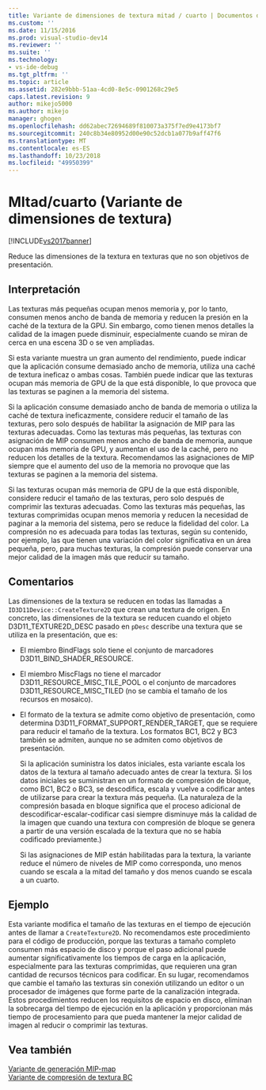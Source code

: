 ```yaml
---
title: Variante de dimensiones de textura mitad / cuarto | Documentos de Microsoft
ms.custom: ''
ms.date: 11/15/2016
ms.prod: visual-studio-dev14
ms.reviewer: ''
ms.suite: ''
ms.technology:
- vs-ide-debug
ms.tgt_pltfrm: ''
ms.topic: article
ms.assetid: 282e9bbb-51aa-4cd0-8e5c-0901268c29e5
caps.latest.revision: 9
author: mikejo5000
ms.author: mikejo
manager: ghogen
ms.openlocfilehash: dd62abec72694689f810073a375f7ed9e4173bf7
ms.sourcegitcommit: 240c8b34e80952d00e90c52dcb1a077b9aff47f6
ms.translationtype: MT
ms.contentlocale: es-ES
ms.lasthandoff: 10/23/2018
ms.locfileid: "49950399"
---
```

# <a name="halfquarter-texture-dimensions-variant"></a>MItad/cuarto (Variante de dimensiones de textura)
[!INCLUDE[vs2017banner](../includes/vs2017banner.md)]

Reduce las dimensiones de la textura en texturas que no son objetivos de presentación.  
  
## <a name="interpretation"></a>Interpretación  
 Las texturas más pequeñas ocupan menos memoria y, por lo tanto, consumen menos ancho de banda de memoria y reducen la presión en la caché de la textura de la GPU. Sin embargo, como tienen menos detalles la calidad de la imagen puede disminuir, especialmente cuando se miran de cerca en una escena 3D o se ven ampliadas.  
  
 Si esta variante muestra un gran aumento del rendimiento, puede indicar que la aplicación consume demasiado ancho de memoria, utiliza una caché de textura ineficaz o ambas cosas. También puede indicar que las texturas ocupan más memoria de GPU de la que está disponible, lo que provoca que las texturas se paginen a la memoria del sistema.  
  
 Si la aplicación consume demasiado ancho de banda de memoria o utiliza la caché de textura ineficazmente, considere reducir el tamaño de las texturas, pero solo después de habilitar la asignación de MIP para las texturas adecuadas. Como las texturas más pequeñas, las texturas con asignación de MIP consumen menos ancho de banda de memoria, aunque ocupan más memoria de GPU, y aumentan el uso de la caché, pero no reducen los detalles de la textura. Recomendamos las asignaciones de MIP siempre que el aumento del uso de la memoria no provoque que las texturas se paginen a la memoria del sistema.  
  
 Si las texturas ocupan más memoria de GPU de la que está disponible, considere reducir el tamaño de las texturas, pero solo después de comprimir las texturas adecuadas. Como las texturas más pequeñas, las texturas comprimidas ocupan menos memoria y reducen la necesidad de paginar a la memoria del sistema, pero se reduce la fidelidad del color. La compresión no es adecuada para todas las texturas, según su contenido, por ejemplo, las que tienen una variación del color significativa en un área pequeña, pero, para muchas texturas, la compresión puede conservar una mejor calidad de la imagen más que reducir su tamaño.  
  
## <a name="remarks"></a>Comentarios  
 Las dimensiones de la textura se reducen en todas las llamadas a `ID3D11Device::CreateTexture2D` que crean una textura de origen. En concreto, las dimensiones de la textura se reducen cuando el objeto D3D11_TEXTURE2D_DESC pasado en `pDesc` describe una textura que se utiliza en la presentación, que es:  
  
- El miembro BindFlags solo tiene el conjunto de marcadores D3D11_BIND_SHADER_RESOURCE.  
  
- El miembro MiscFlags no tiene el marcador D3D11_RESOURCE_MISC_TILE_POOL o el conjunto de marcadores D3D11_RESOURCE_MISC_TILED (no se cambia el tamaño de los recursos en mosaico).  
  
- El formato de la textura se admite como objetivo de presentación, como determina D3D11_FORMAT_SUPPORT_RENDER_TARGET, que se requiere para reducir el tamaño de la textura. Los formatos BC1, BC2 y BC3 también se admiten, aunque no se admiten como objetivos de presentación.  
  
  Si la aplicación suministra los datos iniciales, esta variante escala los datos de la textura al tamaño adecuado antes de crear la textura. Si los datos iniciales se suministran en un formato de compresión de bloque, como BC1, BC2 o BC3, se descodifica, escala y vuelve a codificar antes de utilizarse para crear la textura más pequeña. (La naturaleza de la compresión basada en bloque significa que el proceso adicional de descodificar-escalar-codificar casi siempre disminuye más la calidad de la imagen que cuando una textura con compresión de bloque se genera a partir de una versión escalada de la textura que no se había codificado previamente.)  
  
  Si las asignaciones de MIP están habilitadas para la textura, la variante reduce el número de niveles de MIP como corresponda, uno menos cuando se escala a la mitad del tamaño y dos menos cuando se escala a un cuarto.  
  
## <a name="example"></a>Ejemplo  
 Esta variante modifica el tamaño de las texturas en el tiempo de ejecución antes de llamar a `CreateTexture2D`. No recomendamos este procedimiento para el código de producción, porque las texturas a tamaño completo consumen más espacio de disco y porque el paso adicional puede aumentar significativamente los tiempos de carga en la aplicación, especialmente para las texturas comprimidas, que requieren una gran cantidad de recursos técnicos para codificar. En su lugar, recomendamos que cambie el tamaño las texturas sin conexión utilizando un editor o un procesador de imágenes que forme parte de la canalización integrada. Estos procedimientos reducen los requisitos de espacio en disco, eliminan la sobrecarga del tiempo de ejecución en la aplicación y proporcionan más tiempo de procesamiento para que pueda mantener la mejor calidad de imagen al reducir o comprimir las texturas.  
  
## <a name="see-also"></a>Vea también  
 [Variante de generación MIP-map](../debugger/mip-map-generation-variant.md)   
 [Variante de compresión de textura BC](../debugger/bc-texture-compression-variant.md)



